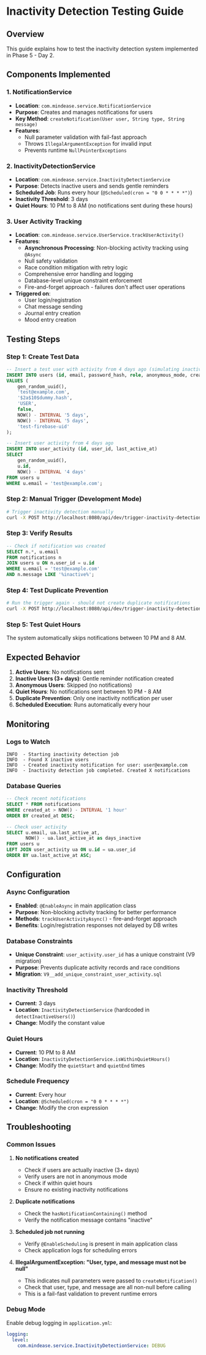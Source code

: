 # Inactivity Detection Testing Guide

## Overview

This guide explains how to test the inactivity detection system implemented in Phase 5 - Day 2.

## Components Implemented

### 1. NotificationService

- **Location**: `com.mindease.service.NotificationService`
- **Purpose**: Creates and manages notifications for users
- **Key Method**: `createNotification(User user, String type, String message)`
- **Features**:
  - Null parameter validation with fail-fast approach
  - Throws `IllegalArgumentException` for invalid input
  - Prevents runtime `NullPointerExceptions`

### 2. InactivityDetectionService

- **Location**: `com.mindease.service.InactivityDetectionService`
- **Purpose**: Detects inactive users and sends gentle reminders
- **Scheduled Job**: Runs every hour (`@Scheduled(cron = "0 0 * * * *")`)
- **Inactivity Threshold**: 3 days
- **Quiet Hours**: 10 PM to 8 AM (no notifications sent during these hours)

### 3. User Activity Tracking

- **Location**: `com.mindease.service.UserService.trackUserActivity()`
- **Features**:
  - **Asynchronous Processing**: Non-blocking activity tracking using `@Async`
  - Null safety validation
  - Race condition mitigation with retry logic
  - Comprehensive error handling and logging
  - Database-level unique constraint enforcement
  - Fire-and-forget approach - failures don't affect user operations
- **Triggered on**:
  - User login/registration
  - Chat message sending
  - Journal entry creation
  - Mood entry creation

## Testing Steps

### Step 1: Create Test Data

```sql
-- Insert a test user with activity from 4 days ago (simulating inactivity)
INSERT INTO users (id, email, password_hash, role, anonymous_mode, created_at, updated_at, firebase_uid)
VALUES (
    gen_random_uuid(),
    'test@example.com',
    '$2a$10$dummy.hash',
    'USER',
    false,
    NOW() - INTERVAL '5 days',
    NOW() - INTERVAL '5 days',
    'test-firebase-uid'
);

-- Insert user activity from 4 days ago
INSERT INTO user_activity (id, user_id, last_active_at)
SELECT
    gen_random_uuid(),
    u.id,
    NOW() - INTERVAL '4 days'
FROM users u
WHERE u.email = 'test@example.com';
```

### Step 2: Manual Trigger (Development Mode)

```bash
# Trigger inactivity detection manually
curl -X POST http://localhost:8080/api/dev/trigger-inactivity-detection
```

### Step 3: Verify Results

```sql
-- Check if notification was created
SELECT n.*, u.email
FROM notifications n
JOIN users u ON n.user_id = u.id
WHERE u.email = 'test@example.com'
AND n.message LIKE '%inactive%';
```

### Step 4: Test Duplicate Prevention

```bash
# Run the trigger again - should not create duplicate notifications
curl -X POST http://localhost:8080/api/dev/trigger-inactivity-detection
```

### Step 5: Test Quiet Hours

The system automatically skips notifications between 10 PM and 8 AM.

## Expected Behavior

1. **Active Users**: No notifications sent
2. **Inactive Users (3+ days)**: Gentle reminder notification created
3. **Anonymous Users**: Skipped (no notifications)
4. **Quiet Hours**: No notifications sent between 10 PM - 8 AM
5. **Duplicate Prevention**: Only one inactivity notification per user
6. **Scheduled Execution**: Runs automatically every hour

## Monitoring

### Logs to Watch

```
INFO  - Starting inactivity detection job
INFO  - Found X inactive users
INFO  - Created inactivity notification for user: user@example.com
INFO  - Inactivity detection job completed. Created X notifications
```

### Database Queries

```sql
-- Check recent notifications
SELECT * FROM notifications
WHERE created_at > NOW() - INTERVAL '1 hour'
ORDER BY created_at DESC;

-- Check user activity
SELECT u.email, ua.last_active_at,
       NOW() - ua.last_active_at as days_inactive
FROM users u
LEFT JOIN user_activity ua ON u.id = ua.user_id
ORDER BY ua.last_active_at ASC;
```

## Configuration

### Async Configuration

- **Enabled**: `@EnableAsync` in main application class
- **Purpose**: Non-blocking activity tracking for better performance
- **Methods**: `trackUserActivityAsync()` - fire-and-forget approach
- **Benefits**: Login/registration responses not delayed by DB writes

### Database Constraints

- **Unique Constraint**: `user_activity.user_id` has a unique constraint (V9 migration)
- **Purpose**: Prevents duplicate activity records and race conditions
- **Migration**: `V9__add_unique_constraint_user_activity.sql`

### Inactivity Threshold

- **Current**: 3 days
- **Location**: `InactivityDetectionService` (hardcoded in `detectInactiveUsers()`)
- **Change**: Modify the constant value

### Quiet Hours

- **Current**: 10 PM to 8 AM
- **Location**: `InactivityDetectionService.isWithinQuietHours()`
- **Change**: Modify the `quietStart` and `quietEnd` times

### Schedule Frequency

- **Current**: Every hour
- **Location**: `@Scheduled(cron = "0 0 * * * *")`
- **Change**: Modify the cron expression

## Troubleshooting

### Common Issues

1. **No notifications created**
   - Check if users are actually inactive (3+ days)
   - Verify users are not in anonymous mode
   - Check if within quiet hours
   - Ensure no existing inactivity notifications

2. **Duplicate notifications**
   - Check the `hasNotificationContaining()` method
   - Verify the notification message contains "inactive"

3. **Scheduled job not running**
   - Verify `@EnableScheduling` is present in main application class
   - Check application logs for scheduling errors

4. **IllegalArgumentException: "User, type, and message must not be null"**
   - This indicates null parameters were passed to `createNotification()`
   - Check that user, type, and message are all non-null before calling
   - This is a fail-fast validation to prevent runtime errors

### Debug Mode

Enable debug logging in `application.yml`:

```yaml
logging:
  level:
    com.mindease.service.InactivityDetectionService: DEBUG
```
